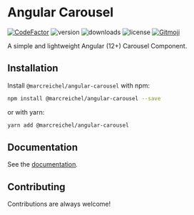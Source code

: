 # Angular Carousel

[![CodeFactor](https://www.codefactor.io/repository/github/marcreichel/angular-carousel/badge)](https://www.codefactor.io/repository/github/marcreichel/angular-carousel)
![version](https://img.shields.io/npm/v/@marcreichel/angular-carousel)
![downloads](https://img.shields.io/npm/dt/@marcreichel/angular-carousel)
![license](https://img.shields.io/npm/l/@marcreichel/angular-carousel)
[![Gitmoji](https://img.shields.io/badge/gitmoji-%20😜%20😍-FFDD67.svg)](https://gitmoji.dev)

A simple and lightweight Angular (12+) Carousel Component.

## Installation

Install `@marcreichel/angular-carousel` with npm:

```bash
npm install @marcreichel/angular-carousel --save
```

or with yarn:

```bash
yarn add @marcreichel/angular-carousel
```

## Documentation

See the [documentation](projects/angular-carousel/README.md).

## Contributing

Contributions are always welcome!
